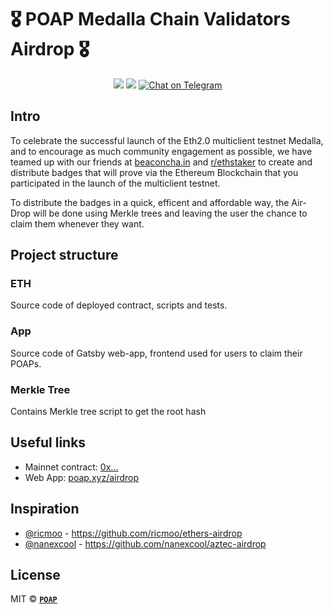 # 🎖 POAP Medalla Chain Validators Airdrop 🎖

<div align="center">
  <img src="https://img.shields.io/github/issues/poapxyz/poap-medalla-airdrop?style=for-the-badge">
  <img src="https://img.shields.io/github/issues-pr/poapxyz/poap-medalla-airdrop?style=for-the-badge">
  <a href="https://t.me/poapxyz">
    <img src="https://img.shields.io/badge/Telegram-POAP-blue?style=for-the-badge&logo=telegram&message=Telegram&color=blue" alt="Chat on Telegram">
  </a>
</div>

## Intro
To celebrate the successful launch of the Eth2.0 multiclient testnet Medalla, and to encourage as much community engagement as possible, we have teamed up with our friends at [beaconcha.in](https://medalla.beaconcha.in/) and [r/ethstaker](https://www.reddit.com/r/ethstaker) to create and distribute badges that will prove via the Ethereum Blockchain that you participated in the launch of the multiclient testnet.

To distribute the badges in a quick, efficent and affordable way, the Air-Drop will be done using Merkle trees and leaving the user the chance to claim them whenever they want.

## Project structure
### ETH
Source code of deployed contract, scripts and tests.

### App
Source code of Gatsby web-app, frontend used for users to claim their POAPs.

### Merkle Tree
Contains Merkle tree script to get the root hash


## Useful links
- Mainnet contract: [0x...](https://etherscan.io/contract/)
- Web App: [poap.xyz/airdrop](https://poap.xyz/airdrop)

## Inspiration
- [@ricmoo](https://github.com/ricmoo) - https://github.com/ricmoo/ethers-airdrop
- [@nanexcool](https://github.com/nanexcool) - https://github.com/nanexcool/aztec-airdrop

## License
MIT © **[`POAP`](https://poap.xyz)**
